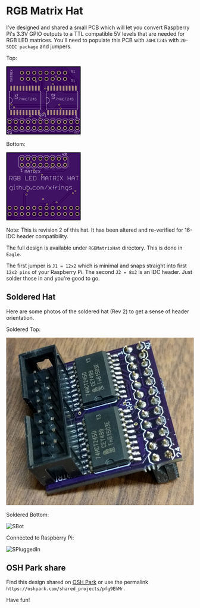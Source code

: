 # RGB Matrix Hat

I've designed and shared a small PCB which will let you convert Raspberry Pi's 3.3V GPIO outputs to a TTL compatible 5V levels that are needed for RGB LED matrices.
You'll need to populate this PCB with ```74HCT245``` with ```20-SOIC package``` and jumpers.

Top:

![PCBtop](../images/hat-top.png?raw=true)

Bottom:

![PCBbot](../images/hat-bottom.png?raw=true)


Note: This is revision 2 of this hat. It has been altered and re-verified for 16-IDC header compatibility.


The full design is available under ```RGBMatrixHat``` directory. This is done in ```Eagle```.

The first jumper is ```J1 = 12x2``` which is minimal and snaps straight into first ```12x2 pins``` of your Raspberry Pi. The second ```J2 = 8x2``` is an IDC header.
Just solder those in and you're good to go.

## Soldered Hat

Here are some photos of the soldered hat (Rev 2) to get a sense of header orientation.


Soldered Top:

![Stop](../images/soldered_top.png?raw=true)


Soldered Bottom:

![SBot](../images/soldered_bottom.png?raw=true)


Connected to Raspberry Pi:

![SPluggedIn](../images/soldered_in.png?raw=true)


## OSH Park share

Find this design shared on [OSH Park](https://oshpark.com/shared_projects/pfg9EhMr) or use the permalink ```https://oshpark.com/shared_projects/pfg9EhMr```.

Have fun!
